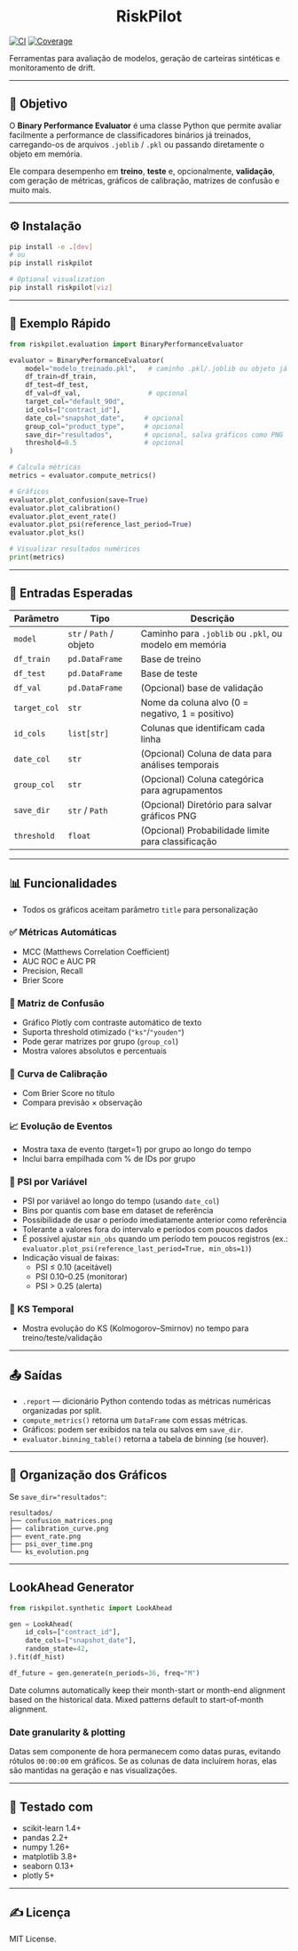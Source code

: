 <p align="center">
  <h1 align="center">RiskPilot</h1>
</p>

[![CI](https://github.com/joaaomaia/riskpilot/actions/workflows/python-package.yml/badge.svg)](https://github.com/joaaomaia/riskpilot/actions/workflows/python-package.yml)
[![Coverage](https://img.shields.io/badge/coverage-85%25-brightgreen)](#)

Ferramentas para avaliação de modelos, geração de carteiras sintéticas e monitoramento de drift.

---

## 📌 Objetivo

O **Binary Performance Evaluator** é uma classe Python que permite avaliar facilmente a performance de classificadores binários já treinados, carregando-os de arquivos `.joblib` / `.pkl` ou passando diretamente o objeto em memória.

Ele compara desempenho em **treino**, **teste** e, opcionalmente, **validação**, com geração de métricas, gráficos de calibração, matrizes de confusão e muito mais.

---

## ⚙️ Instalação

```bash
pip install -e .[dev]
# ou
pip install riskpilot
```

```bash
# Optional visualization
pip install riskpilot[viz]
```

---

## 🚀 Exemplo Rápido

```python
from riskpilot.evaluation import BinaryPerformanceEvaluator

evaluator = BinaryPerformanceEvaluator(
    model="modelo_treinado.pkl",   # caminho .pkl/.joblib ou objeto já carregado
    df_train=df_train,
    df_test=df_test,
    df_val=df_val,                 # opcional
    target_col="default_90d",
    id_cols=["contract_id"],
    date_col="snapshot_date",     # opcional
    group_col="product_type",     # opcional
    save_dir="resultados",        # opcional, salva gráficos como PNG
    threshold=0.5                 # opcional
)

# Calcula métricas
metrics = evaluator.compute_metrics()

# Gráficos
evaluator.plot_confusion(save=True)
evaluator.plot_calibration()
evaluator.plot_event_rate()
evaluator.plot_psi(reference_last_period=True)
evaluator.plot_ks()

# Visualizar resultados numéricos
print(metrics)
```

---

## 🧠 Entradas Esperadas

| Parâmetro | Tipo | Descrição |
|-----------|------|-----------|
| `model` | `str` / `Path` / objeto | Caminho para `.joblib` ou `.pkl`, ou modelo em memória |
| `df_train` | `pd.DataFrame` | Base de treino |
| `df_test` | `pd.DataFrame` | Base de teste |
| `df_val` | `pd.DataFrame` | (Opcional) base de validação |
| `target_col` | `str` | Nome da coluna alvo (0 = negativo, 1 = positivo) |
| `id_cols` | `list[str]` | Colunas que identificam cada linha |
| `date_col` | `str` | (Opcional) Coluna de data para análises temporais |
| `group_col` | `str` | (Opcional) Coluna categórica para agrupamentos |
| `save_dir` | `str` / `Path` | (Opcional) Diretório para salvar gráficos PNG |
| `threshold` | `float` | (Opcional) Probabilidade limite para classificação |

---

## 📊 Funcionalidades
- Todos os gráficos aceitam parâmetro ``title`` para personalização

### ✅ Métricas Automáticas
- MCC (Matthews Correlation Coefficient)
- AUC ROC e AUC PR
- Precision, Recall
- Brier Score

### 🧱 Matriz de Confusão
- Gráfico Plotly com contraste automático de texto
- Suporta threshold otimizado (``"ks"``/``"youden"``)
- Pode gerar matrizes por grupo (``group_col``)
- Mostra valores absolutos e percentuais

### 🎯 Curva de Calibração
- Com Brier Score no título
- Compara previsão × observação

### 📈 Evolução de Eventos
- Mostra taxa de evento (target=1) por grupo ao longo do tempo
- Inclui barra empilhada com % de IDs por grupo

### 🧪 PSI por Variável
- PSI por variável ao longo do tempo (usando `date_col`)
- Bins por quantis com base em dataset de referência
- Possibilidade de usar o período imediatamente anterior como referência
- Tolerante a valores fora do intervalo e períodos com poucos dados
- É possível ajustar `min_obs` quando um período tem poucos registros
  (ex.: `evaluator.plot_psi(reference_last_period=True, min_obs=1)`)
- Indicação visual de faixas:
  - PSI ≤ 0.10 (aceitável)
  - PSI 0.10–0.25 (monitorar)
  - PSI > 0.25 (alerta)

### 🧭 KS Temporal
- Mostra evolução do KS (Kolmogorov–Smirnov) no tempo para treino/teste/validação

---

## 📤 Saídas

- `.report` — dicionário Python contendo todas as métricas numéricas organizadas por split.
- `compute_metrics()` retorna um `DataFrame` com essas métricas.
- Gráficos: podem ser exibidos na tela ou salvos em `save_dir`.
- `evaluator.binning_table()` retorna a tabela de binning (se houver).

---

## 📁 Organização dos Gráficos

Se `save_dir="resultados"`:

```
resultados/
├── confusion_matrices.png
├── calibration_curve.png
├── event_rate.png
├── psi_over_time.png
└── ks_evolution.png
```

---

## LookAhead Generator

```python
from riskpilot.synthetic import LookAhead

gen = LookAhead(
    id_cols=["contract_id"],
    date_cols=["snapshot_date"],
    random_state=42,
).fit(df_hist)

df_future = gen.generate(n_periods=36, freq="M")
```

Date columns automatically keep their month-start or month-end alignment based on
the historical data. Mixed patterns default to start-of-month alignment.

### Date granularity & plotting

Datas sem componente de hora permanecem como datas puras, evitando rótulos
``00:00:00`` em gráficos. Se as colunas de data incluírem horas, elas são
mantidas na geração e nas visualizações.

---

## 🧪 Testado com

- scikit-learn 1.4+
- pandas 2.2+
- numpy 1.26+
- matplotlib 3.8+
- seaborn 0.13+
- plotly 5+

---

## ✍️ Licença

MIT License.
